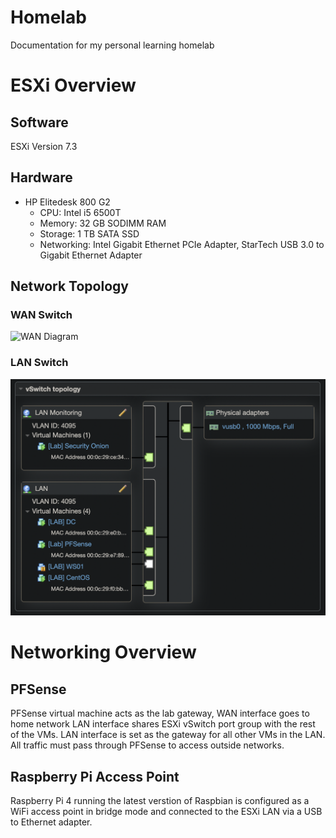 # Homelab
Documentation for my personal learning homelab

# ESXi Overview

## Software
ESXi Version 7.3

## Hardware
- HP Elitedesk 800 G2
	- CPU: Intel i5 6500T
	- Memory: 32 GB SODIMM RAM
	- Storage: 1 TB SATA SSD
	- Networking: Intel Gigabit Ethernet PCIe Adapter, StarTech USB 3.0 to Gigabit Ethernet Adapter

## Network Topology

### WAN Switch
![WAN 
Diagram](https://github.com/cb549/Homelab/raw/main/ESXi/Diagrams/vSwitch0.png)

### LAN Switch
![LAN](https://github.com/cb549/Homelab/raw/main/ESXi/Diagrams/LAN.png)

# Networking Overview

## PFSense

PFSense virtual machine acts as the lab gateway, WAN interface goes to home network LAN interface shares 
ESXi vSwitch port group with the rest of the VMs. LAN interface is set as the gateway for all other VMs in the LAN. All traffic must pass through PFSense to access outside networks.

## Raspberry Pi Access Point

Raspberry Pi 4 running the latest verstion of Raspbian is configured as a WiFi access point in bridge mode and connected to the ESXi LAN via a USB to Ethernet adapter.
